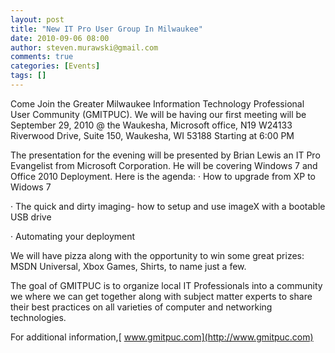 ```yaml
---
layout: post
title: "New IT Pro User Group In Milwaukee"
date: 2010-09-06 08:00
author: steven.murawski@gmail.com
comments: true
categories: [Events]
tags: []
---
```



Come Join the Greater Milwaukee Information Technology Professional User Community (GMITPUC). We will be having our first meeting will be September 29, 2010 @ the Waukesha, Microsoft office, N19 W24133 Riverwood Drive, Suite 150, Waukesha, WI 53188 Starting at 6:00 PM



The presentation for the evening will be presented by Brian Lewis an IT Pro Evangelist from Microsoft Corporation. He will be covering Windows 7 and Office 2010 Deployment. Here is the agenda:
·         How to upgrade from XP to Widows 7



·         The quick and dirty imaging- how to setup and use imageX with a bootable USB drive



·         Automating your deployment



We will have pizza along with the opportunity to win some great prizes: MSDN Universal, Xbox Games,  Shirts, to name just a few.



The goal of GMITPUC is to organize local IT Professionals into a community we where we can get together along with subject matter experts to share their best practices on all varieties of computer and networking technologies.



For additional information,[ www.gmitpuc.com](http://www.gmitpuc.com)

